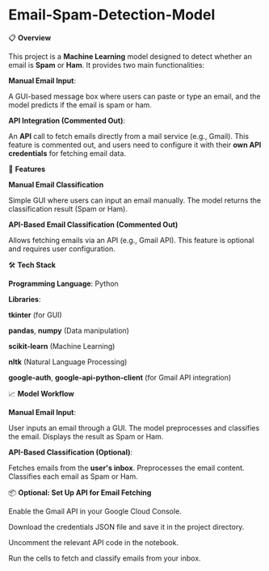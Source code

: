 # Email-Spam-Detection-Model
📋 **Overview**

This project is a **Machine Learning** model designed to detect whether an email is **Spam** or **Ham**. It provides two main functionalities:

**Manual Email Input**:

A GUI-based message box where users can paste or type an email, and the model predicts if the email is spam or ham.

**API Integration (Commented Out)**:

An **API** call to fetch emails directly from a mail service (e.g., Gmail).
This feature is commented out, and users need to configure it with their **own API credentials** for fetching email data.

🚀 **Features**

**Manual Email Classification**

Simple GUI where users can input an email manually.
The model returns the classification result (Spam or Ham).

**API-Based Email Classification (Commented Out)**

Allows fetching emails via an API (e.g., Gmail API).
This feature is optional and requires user configuration.

🛠️ **Tech Stack**

**Programming Language**: Python

**Libraries**:

**tkinter** (for GUI)

**pandas**, **numpy** (Data manipulation)

**scikit-learn** (Machine Learning)

**nltk** (Natural Language Processing)

**google-auth**, **google-api-python-client** (for Gmail API integration)

📈 **Model Workflow**

**Manual Email Input**:

User inputs an email through a GUI.
The model preprocesses and classifies the email.
Displays the result as Spam or Ham.

**API-Based Classification (Optional)**:

Fetches emails from the **user's inbox**.
Preprocesses the email content.
Classifies each email as Spam or Ham.

📦 **Optional: Set Up API for Email Fetching**

Enable the Gmail API in your Google Cloud Console.

Download the credentials JSON file and save it in the project directory.

Uncomment the relevant API code in the notebook.

Run the cells to fetch and classify emails from your inbox.


